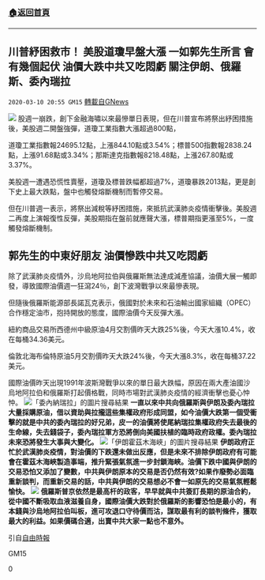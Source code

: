 ###  [:house:返回首頁](https://github.com/ourhimalayas/txt)
---

## 川普紓困救市！ 美股道瓊早盤大漲 一如郭先生所言 會有幾個起伏 油價大跌中共又吃悶虧 關注伊朗、俄羅斯、委內瑞拉
`2020-03-10 20:55 GM15` [轉載自GNews](https://gnews.org/zh-hant/137977/)

![](https://s3-ap-northeast-1.amazonaws.com/news.guo.offload.media/wp-content/uploads/2020/03/10204942/phppeO1Zw.jpg)
股週一崩跌，創下金融海嘯以來最慘單日表現，但在川普宣布將祭出紓困措施後，美股週二開盤強彈，道瓊工業指數大漲超過800點，

道瓊工業指數報24695.12點，上漲844.10點或3.54%；標普500指數報2838.24點，上漲91.68點或3.34%；那斯達克指數報8218.48點，上漲267.80點或3.37%。

美股週一遭遇恐慌性賣壓，道瓊及標普跌幅都超過7%，道瓊暴跌2013點，更是創下史上最大跌點，盤中也觸發熔斷機制而暫停交易。

但在川普週一表示，將祭出減稅等紓困措施，來抵抗武漢肺炎疫情衝擊後。美股週二再度上演報復性反彈，美股期指在盤前就應聲大漲，標普期指更漲至5%，一度觸發熔斷機制。

## 郭先生的中東好朋友 油價慘跌中共又吃悶虧

除了武漢肺炎疫情外，沙烏地阿拉伯與俄羅斯無法達成減產協議，油價大展一觸即發，導致國際油價週一狂瀉24％，創下波灣戰爭以來最慘表現。

但隨後俄羅斯能源部長諾瓦克表示，俄國對於未來和石油輸出國家組織（OPEC）合作穩定油市，抱持開放的態度，國際油價今天反彈大漲。

紐約商品交易所西德州中級原油4月交割價昨天大跌25%後，今天大漲10.4%，收在每桶34.36美元。

倫敦北海布倫特原油5月交割價昨天大跌24%後，今天大漲8.3%，收在每桶37.22美元。

國際油價昨天出現1991年波斯灣戰爭以來的單日最大跌幅，原因在兩大產油國沙烏地阿拉伯和俄羅斯打起價格戰，同時市場對武漢肺炎疫情的經濟衝擊也憂心忡忡。
![「委內納瑞拉」的圖片搜尋結果](https://image.cache.storm.mg/styles/smg-800x533-fp/s3/media/image/2018/05/19/20180519-065230_U12603_M414076_c811.jpg?itok=9rYDZJbO)
**一直以來中共向俄羅斯與伊朗及委內瑞拉大量採購原油，借以資助與拉攏這些集權政府形成同盟，如今油價大跌第一個受衝擊的就是中共的委內瑞拉的好兄弟，皮一的油價將使尾納瑞拉集權政府失去最後的生命線，失去錢袋子，委內瑞拉軍方恐將倒向美國扶植的臨時政府政權。委內瑞拉未來恐將發生大事與大變化。**
![「伊朗霍茲木海峽」的圖片搜尋結果](https://static01-proxy.hket.com/res/v3/image/content/2405000/2406526/138980-01-02_1024.jpg)
**伊朗政府正忙於武漢肺炎疫情，對油價的下跌還未做出反應，但是未來不排除伊朗政府有可能會在霍茲木海峽製造事端，推升緊張氣氛進一步封鎖海峽。油價下跌中國與伊朗的交易恐怕又添加了變數，中共與伊朗原本的交易是否仍然有效?如果作廢勢必面臨重新談判，而重新交易的話，中共與伊朗的交易想必不會一如原先的交易氣氛輕鬆愉快。**
![](https://img.ltn.com.tw/Upload/business/page/800/2020/03/10/phpRCLke3.jpg)
**俄羅斯普京依然是最高杆的政客，早早就與中共簽訂長期的原油合約，從中國不斷吸取血液滋養自身，國際油價大跌對於俄羅斯的影響恐怕是最小的，有本錢與沙烏地阿拉伯叫板，進可攻退口守待價而沽，謀取最有利的談判條件，獲取最大的利益。如果價碼合適，出賣中共大家一點也不意外。**

引自[自由時報](https://ec.ltn.com.tw/article/breakingnews/3095486)

GM15

0
